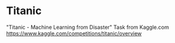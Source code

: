 # Titanic
"Titanic - Machine Learning from Disaster" Task from Kaggle.com
https://www.kaggle.com/competitions/titanic/overview
